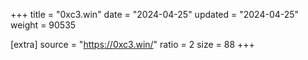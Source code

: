 +++
title = "0xc3.win"
date = "2024-04-25"
updated = "2024-04-25"
weight = 90535

[extra]
source = "https://0xc3.win/"
ratio = 2
size = 88
+++
